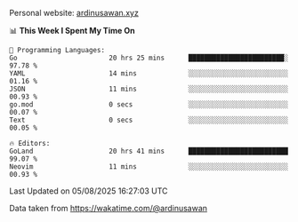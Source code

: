 Personal website: [ardinusawan.xyz](https://ardinusawan.xyz)

<!--START_SECTION:waka-->
📊 **This Week I Spent My Time On** 

```text
💬 Programming Languages: 
Go                       20 hrs 25 mins      ████████████████████████░   97.78 % 
YAML                     14 mins             ░░░░░░░░░░░░░░░░░░░░░░░░░   01.16 % 
JSON                     11 mins             ░░░░░░░░░░░░░░░░░░░░░░░░░   00.93 % 
go.mod                   0 secs              ░░░░░░░░░░░░░░░░░░░░░░░░░   00.07 % 
Text                     0 secs              ░░░░░░░░░░░░░░░░░░░░░░░░░   00.05 % 

🔥 Editors: 
GoLand                   20 hrs 41 mins      █████████████████████████   99.07 % 
Neovim                   11 mins             ░░░░░░░░░░░░░░░░░░░░░░░░░   00.93 % 
```


 Last Updated on 05/08/2025 16:27:03 UTC
<!--END_SECTION:waka-->
Data taken from https://wakatime.com/@ardinusawan
